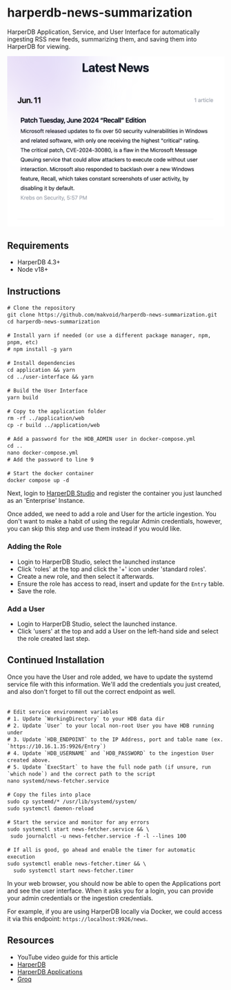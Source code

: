 # harperdb-news-summarization
HarperDB Application, Service, and User Interface for automatically ingesting RSS new feeds, summarizing them, and saving them into HarperDB for viewing.

![Example Article](.repo/preview.png)

## Requirements
* HarperDB 4.3+
* Node v18+

## Instructions

```shell
# Clone the repository
git clone https://github.com/makvoid/harperdb-news-summarization.git
cd harperdb-news-summarization

# Install yarn if needed (or use a different package manager, npm, pnpm, etc)
# npm install -g yarn

# Install dependencies
cd application && yarn
cd ../user-interface && yarn

# Build the User Interface
yarn build

# Copy to the application folder
rm -rf ../application/web
cp -r build ../application/web

# Add a password for the HDB_ADMIN user in docker-compose.yml
cd ..
nano docker-compose.yml
# Add the password to line 9

# Start the docker container
docker compose up -d
```

Next, login to [HarperDB Studio](https://studio.harperdb.io/) and register the container you just launched as an 'Enterprise' Instance.

Once added, we need to add a role and User for the article ingestion. You don't want to make a habit of using the regular Admin credentials, however, you can skip this step and use them instead if you would like.

### Adding the Role
* Login to HarperDB Studio, select the launched instance
* Click 'roles' at the top and click the '+' icon under 'standard roles'.
* Create a new role, and then select it afterwards.
* Ensure the role has access to read, insert and update for the `Entry` table.
* Save the role.

### Add a User
* Login to HarperDB Studio, select the launched instance.
* Click 'users' at the top and add a User on the left-hand side and select the role created last step.

## Continued Installation

Once you have the User and role added, we have to update the systemd service file with this information. We'll add the credentials you just created, and also don't forget to fill out the correct endpoint as well.

```shell

# Edit service environment variables
# 1. Update `WorkingDirectory` to your HDB data dir
# 2. Update `User` to your local non-root User you have HDB running under
# 3. Update `HDB_ENDPOINT` to the IP Address, port and table name (ex. `https://10.16.1.35:9926/Entry`)
# 4. Update `HDB_USERNAME` and `HDB_PASSWORD` to the ingestion User created above.
# 5. Update `ExecStart` to have the full node path (if unsure, run `which node`) and the correct path to the script
nano systemd/news-fetcher.service

# Copy the files into place
sudo cp systemd/* /usr/lib/systemd/system/
sudo systemctl daemon-reload

# Start the service and monitor for any errors
sudo systemctl start news-fetcher.service && \
 sudo journalctl -u news-fetcher.service -f -l --lines 100

# If all is good, go ahead and enable the timer for automatic execution
sudo systemctl enable news-fetcher.timer && \
  sudo systemctl start news-fetcher.timer
```

In your web browser, you should now be able to open the Applications port and see the user interface. When it asks you for a login, you can provide your admin credentials or the ingestion credentials.

For example, if you are using HarperDB locally via Docker, we could access it via this endpoint: `https://localhost:9926/news`.

## Resources

* YouTube video guide for this article
* [HarperDB](https://docs.harperdb.io)
* [HarperDB Applications](https://docs.harperdb.io/docs/developers/applications)
* [Groq](https://groq.com/)
